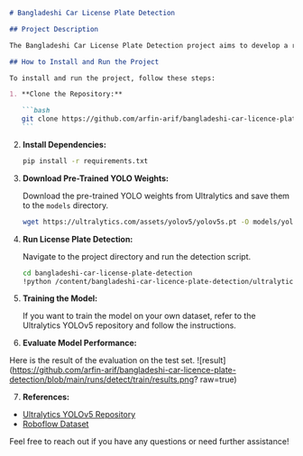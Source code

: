 ````markdown
# Bangladeshi Car License Plate Detection

## Project Description

The Bangladeshi Car License Plate Detection project aims to develop a robust license plate detection system tailored specifically for vehicles in Bangladesh. The project utilizes the YOLO (You Only Look Once) model from Ultralytics and a custom dataset containing images of various vehicles, including cars, buses, bikes, and trucks, each featuring license plates.

## How to Install and Run the Project

To install and run the project, follow these steps:

1. **Clone the Repository:**

   ```bash
   git clone https://github.com/arfin-arif/bangladeshi-car-licence-plate-detection.git
   ```
````

2. **Install Dependencies:**

   ```bash
   pip install -r requirements.txt
   ```

3. **Download Pre-Trained YOLO Weights:**

   Download the pre-trained YOLO weights from Ultralytics and save them to the `models` directory.

   ```bash
   wget https://ultralytics.com/assets/yolov5/yolov5s.pt -O models/yolov5s.pt
   ```

4. **Run License Plate Detection:**

   Navigate to the project directory and run the detection script.

   ```bash
   cd bangladeshi-car-license-plate-detection
   !python /content/bangladeshi-car-licence-plate-detection/ultralytics/yolo/v8/detect/predict.py model='/runs/detect/train/weights/best.pt' source='/test.mp4'

   ```

5. **Training the Model:**

   If you want to train the model on your own dataset, refer to the Ultralytics YOLOv5 repository and follow the instructions.

6. **Evaluate Model Performance:**

Here is the result of the evaluation on the test set.
![result](https://github.com/arfin-arif/bangladeshi-car-licence-plate-detection/blob/main/runs/detect/train/results.png? raw=true)

7. **References:**

- [Ultralytics YOLOv5 Repository](https://github.com/ultralytics/yolov5)
- [Roboflow Dataset](https://universe.roboflow.com/kaiser-durden/bangladeshi-license-plate-fonfq/dataset/1)

Feel free to reach out if you have any questions or need further assistance!
